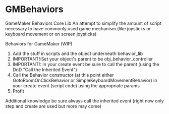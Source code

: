 # GMBehaviors
GameMaker Behaviors Core Lib
An attempt to simplify the amount of script necessary to have commonly used game mechanism (like joysticks or keyboard movement or on screen joysticks)

Behaviors for GameMaker (WIP)

1. Add the stuff in scripts and the object underneath behavior_lib
2. IMPORTANT!:Set your object's parent to be obj_behavior_controller
3. IMPORTANT!: In your create event be sure to call the parent (using the DnD "Call the Inherited Event")
4. Call the Behavior constructor (at this point either GotoRoomOnClickBehavior or SimpleKeyboardMovementBehavior) in your create event (script code) using the appropriate params
5. Profit

Additional knowledge be sure always call the inherited event (right now only step and create are used but more may come)
